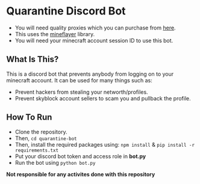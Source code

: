 # Quarantine Discord Bot
- You will need quality proxies which you can purchase from [here](https://swiftproxy.io/).
- This uses the [mineflayer](https://github.com/PrismarineJS/mineflayer) library.
- You will need your minecraft account session ID to use this bot.
## What Is This?
This is a discord bot that prevents anybody from logging on to your minecraft account.
It can be used for many things such as:
- Prevent hackers from stealing your networth/profiles.
- Prevent skyblock account sellers to scam you and pullback the profile.
## How To Run
- Clone the repository.
- Then, `cd quarantine-bot`
- Then, install the required packages using: `npm install` & `pip install -r requirements.txt`
- Put your discord bot token and access role in **bot.py**
- Run the bot using `python bot.py`

**Not responsible for any activites done with this repository**
